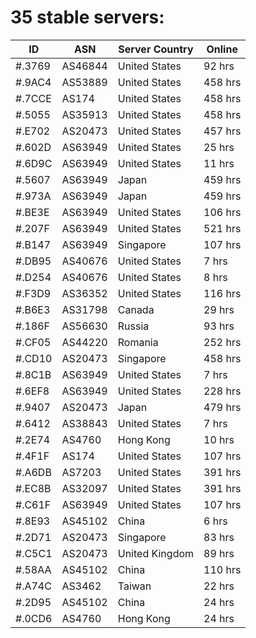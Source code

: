 # 35 stable servers:

| ID | ASN | Server Country | Online |
| ------ | ------ | ------ | ------ |
| #.3769 | AS46844 | United States | 92 hrs |
| #.9AC4 | AS53889 | United States | 458 hrs |
| #.7CCE | AS174 | United States | 458 hrs |
| #.5055 | AS35913 | United States | 458 hrs |
| #.E702 | AS20473 | United States | 457 hrs |
| #.602D | AS63949 | United States | 25 hrs |
| #.6D9C | AS63949 | United States | 11 hrs |
| #.5607 | AS63949 | Japan | 459 hrs |
| #.973A | AS63949 | Japan | 459 hrs |
| #.BE3E | AS63949 | United States | 106 hrs |
| #.207F | AS63949 | United States | 521 hrs |
| #.B147 | AS63949 | Singapore | 107 hrs |
| #.DB95 | AS40676 | United States | 7 hrs |
| #.D254 | AS40676 | United States | 8 hrs |
| #.F3D9 | AS36352 | United States | 116 hrs |
| #.B6E3 | AS31798 | Canada | 29 hrs |
| #.186F | AS56630 | Russia | 93 hrs |
| #.CF05 | AS44220 | Romania | 252 hrs |
| #.CD10 | AS20473 | Singapore | 458 hrs |
| #.8C1B | AS63949 | United States | 7 hrs |
| #.6EF8 | AS63949 | United States | 228 hrs |
| #.9407 | AS20473 | Japan | 479 hrs |
| #.6412 | AS38843 | United States | 7 hrs |
| #.2E74 | AS4760 | Hong Kong | 10 hrs |
| #.4F1F | AS174 | United States | 107 hrs |
| #.A6DB | AS7203 | United States | 391 hrs |
| #.EC8B | AS32097 | United States | 391 hrs |
| #.C61F | AS63949 | United States | 107 hrs |
| #.8E93 | AS45102 | China | 6 hrs |
| #.2D71 | AS20473 | Singapore | 83 hrs |
| #.C5C1 | AS20473 | United Kingdom | 89 hrs |
| #.58AA | AS45102 | China | 110 hrs |
| #.A74C | AS3462 | Taiwan | 22 hrs |
| #.2D95 | AS45102 | China | 24 hrs |
| #.0CD6 | AS4760 | Hong Kong | 24 hrs |

